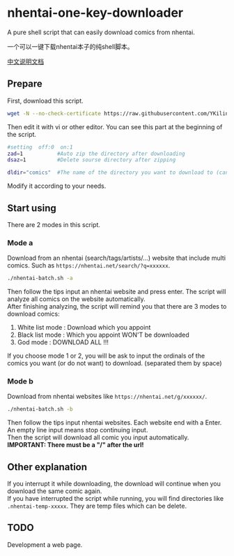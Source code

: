 # nhentai-one-key-downloader
A pure shell script that can easily download comics from nhentai.

一个可以一键下载nhentai本子的纯shell脚本。

[中文说明文档](https://lolico.moe/technology/nhentai-downloader.html)

## Prepare
First, download this script.
```bash
wget -N --no-check-certificate https://raw.githubusercontent.com/YKilin/nhentai-one-key-downloader/master/nhentai-batch.sh && chmod +x nhentai-batch.sh
```
Then edit it with vi or other editor. You can see this part at the beginning of the script.
```bash
#setting  off:0  on:1
zad=1			#Auto zip the directory after downloading
dsaz=1			#Delete sourse directory after zipping

dldir="comics"	#The name of the directory you want to download to (can be ausolute or relative)
```
Modify it according to your needs.

## Start using
There are 2 modes in this script.
### Mode a
Download from an nhentai (search/tags/artists/...) website that include multi comics. Such as `https://nhentai.net/search/?q=xxxxxx`.
```bash
./nhentai-batch.sh -a
```
Then follow the tips input an nhentai website and press enter. The script will analyze all comics on the website automatically.  
After finishing analyzing, the script will remind you that there are 3 modes to download comics:

1. White list mode : Download which you appoint
1. Black list mode : Which you appoint WON'T be downloaded
1. God mode : DOWNLOAD ALL !!!

If you choose mode 1 or 2, you will be ask to input the ordinals of the comics you want (or do not want) to download. (separated them by space)

### Mode b
Download from nhentai websites like `https://nhentai.net/g/xxxxxx/`.
```bash
./nhentai-batch.sh -b
```
Then follow the tips input nhentai websites. Each website end with a Enter. An empty line input means stop continuing input.    
Then the script will download all comic you input automatically.  
**IMPORTANT: There must be a "/" after the url!**

## Other explanation
If you interrupt it while downloading, the download will continue when you download the same comic again.    
If you have interrupted the script while running, you will find directories like `.nhentai-temp-xxxxx`. They are temp files which can be delete.

## TODO
Development a web page.
